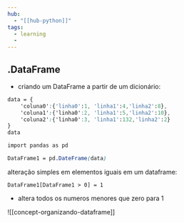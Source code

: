 ```yaml
---
hub:
  - "[[hub-python]]"
tags:
  - learning
  - 
---
```


## .DataFrame
- criando um DataFrame a partir de um dicionário:
```css
data = {
    'coluna0':{'linha0':1, 'linha1':4,'linha2':8},
    'coluna1':{'linha0':2, 'linha1':5,'linha2':10},
    'coluna2':{'linha0':3, 'linha1':132,'linha2':2}
}
data
```




```css
import pandas as pd

DataFrame1 = pd.DateFrame(data)

```
alteração simples em elementos iguais em um dataframe:
```
DataFrame1[DataFrame1 > 0] = 1 
```
- altera todos os numeros menores que zero para 1


![[concept-organizando-dataframe]]